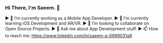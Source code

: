 ### Hi There, I'm Saeem. 👋

<!--
**saeem92/saeem92** is a ✨ _special_ ✨ repository because its `README.md` (this file) appears on your GitHub profile.

Here are some ideas to get you started:

- 🔭 I’m currently working as a Mobile App Developer.
- 🌱 I’m currently learning ...
- 👯 I’m looking to collaborate on ...
- 🤔 I’m looking for help with ...
- 💬 Ask me about ...
- 📫 How to reach me: ...
- 😄 Pronouns: ...
- ⚡ Fun fact: ...
-->

► 🔭 I’m currently working as a Mobile App Developer.
► 🌱 I’m currently learning iOS Development and AR/VR.
► 👯 I’m looking to collaborate on Open Source Projects.
► 💬 Ask me about App Development stuff.
► 📫 How to reach me: https://www.linkedin.com/in/saeem-a-0699031a9

